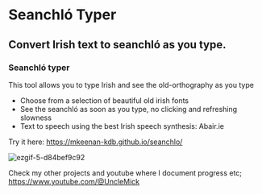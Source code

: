 # Seanchló Typer #

## Convert Irish text to seanchló as you type. ##

### Seanchló typer
This tool allows you to type Irish and see the old-orthography as you type
-   Choose from a selection of beautiful old irish fonts
-   See the seanchló as soon as you type, no clicking and refreshing slowness
-   Text to speech using the best Irish speech synthesis: Abair.ie

Try it here: https://mkeenan-kdb.github.io/seanchlo/

![ezgif-5-d84bef9c92](https://github.com/user-attachments/assets/017fd7e8-fabf-493f-a203-6be7916a2ffc)

Check my other projects and youtube where I document progress etc; https://www.youtube.com/@UncleMick

